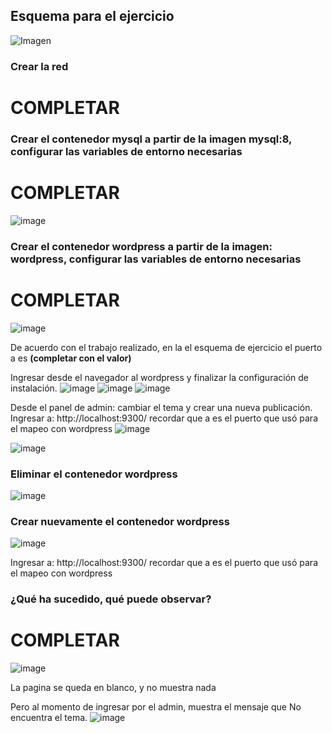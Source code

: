 ## Esquema para el ejercicio
![Imagen](imagenes/esquema-ejercicio5.PNG)

### Crear la red
# COMPLETAR

### Crear el contenedor mysql a partir de la imagen mysql:8, configurar las variables de entorno necesarias
# COMPLETAR
![image](https://github.com/Ferengi2002/2024A-ISWD633-GR1-JuanRengifo/assets/100974435/1f5e7bea-d250-4ef0-8ceb-e45331892c9d)

### Crear el contenedor wordpress a partir de la imagen: wordpress, configurar las variables de entorno necesarias
# COMPLETAR
![image](https://github.com/Ferengi2002/2024A-ISWD633-GR1-JuanRengifo/assets/100974435/01056aef-c5a6-4b58-bb69-74495b0737f2)

De acuerdo con el trabajo realizado, en la el esquema de ejercicio el puerto a es **(completar con el valor)**

Ingresar desde el navegador al wordpress y finalizar la configuración de instalación.
![image](https://github.com/Ferengi2002/2024A-ISWD633-GR1-JuanRengifo/assets/100974435/7f3177bc-f254-442d-ac35-712921cd9ec8)
![image](https://github.com/Ferengi2002/2024A-ISWD633-GR1-JuanRengifo/assets/100974435/b8b96848-28b9-41de-b403-175b4161255c)
![image](https://github.com/Ferengi2002/2024A-ISWD633-GR1-JuanRengifo/assets/100974435/6e309e1d-d135-48c2-9a6d-fcc70581f0b7)


Desde el panel de admin: cambiar el tema y crear una nueva publicación.
Ingresar a: http://localhost:9300/ 
recordar que a es el puerto que usó para el mapeo con wordpress
![image](https://github.com/Ferengi2002/2024A-ISWD633-GR1-JuanRengifo/assets/100974435/7189ae25-dced-4771-b548-41973c4df073)

![image](https://github.com/Ferengi2002/2024A-ISWD633-GR1-JuanRengifo/assets/100974435/87e7ce05-5e7c-422b-8f73-b35225a8f3c9)

### Eliminar el contenedor wordpress
![image](https://github.com/Ferengi2002/2024A-ISWD633-GR1-JuanRengifo/assets/100974435/52d7f7ef-9625-4e34-ac90-abc020909420)


### Crear nuevamente el contenedor wordpress
![image](https://github.com/Ferengi2002/2024A-ISWD633-GR1-JuanRengifo/assets/100974435/ddb95b77-1af0-4106-8a30-c48d783ac540)


Ingresar a: http://localhost:9300/ 
recordar que a es el puerto que usó para el mapeo con wordpress

### ¿Qué ha sucedido, qué puede observar?
# COMPLETAR
![image](https://github.com/Ferengi2002/2024A-ISWD633-GR1-JuanRengifo/assets/100974435/3ed68c37-54c9-40ca-bb55-ba43918ea8ce)

La pagina se queda en blanco, y no muestra nada

Pero al momento de ingresar por el admin, muestra el mensaje que No encuentra el tema.
![image](https://github.com/Ferengi2002/2024A-ISWD633-GR1-JuanRengifo/assets/100974435/3f56f174-165b-4427-878a-3045181d7521)



